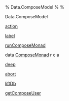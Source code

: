 % Data.ComposeModel
% 
% 

Data.ComposeModel

[action](Data-ComposeModel.html#v:action)

[label](Data-ComposeModel.html#v:label)

[runComposeMonad](Data-ComposeModel.html#v:runComposeMonad)

data [ComposeMonad](Data-ComposeModel.html#t:ComposeMonad) r c a

[deep](Data-ComposeModel.html#v:deep)

[abort](Data-ComposeModel.html#v:abort)

[liftDb](Data-ComposeModel.html#v:liftDb)

[getComposeUser](Data-ComposeModel.html#v:getComposeUser)
